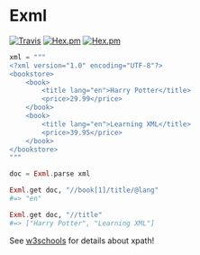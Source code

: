 Exml
====

[![Travis](https://img.shields.io/travis/expelledboy/exml.svg)](https://travis-ci.org/expelledboy/exml)
[![Hex.pm](https://img.shields.io/hexpm/v/exml.svg)](https://hex.pm/packages/exml)
[![Hex.pm](https://img.shields.io/hexpm/dt/exml.svg)](https://hex.pm/packages/exml)

```elixir
xml = """
<?xml version="1.0" encoding="UTF-8"?>
<bookstore>
    <book>
        <title lang="en">Harry Potter</title>
        <price>29.99</price>
    </book>
    <book>
        <title lang="en">Learning XML</title>
        <price>39.95</price>
    </book>
</bookstore> 
"""

doc = Exml.parse xml

Exml.get doc, "//book[1]/title/@lang"
#=> "en"

Exml.get doc, "//title"
#=> ["Harry Potter", "Learning XML"]
```

See [w3schools](https://www.w3schools.com/xml/xpath_syntax.asp) for details about xpath!
